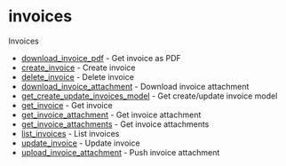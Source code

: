 # invoices

Invoices


* [download_invoice_pdf](downloadinvoicepdf.md) - Get invoice as PDF
* [create_invoice](createinvoice.md) - Create invoice
* [delete_invoice](deleteinvoice.md) - Delete invoice
* [download_invoice_attachment](downloadinvoiceattachment.md) - Download invoice attachment
* [get_create_update_invoices_model](getcreateupdateinvoicesmodel.md) - Get create/update invoice model
* [get_invoice](getinvoice.md) - Get invoice
* [get_invoice_attachment](getinvoiceattachment.md) - Get invoice attachment
* [get_invoice_attachments](getinvoiceattachments.md) - Get invoice attachments
* [list_invoices](listinvoices.md) - List invoices
* [update_invoice](updateinvoice.md) - Update invoice
* [upload_invoice_attachment](uploadinvoiceattachment.md) - Push invoice attachment